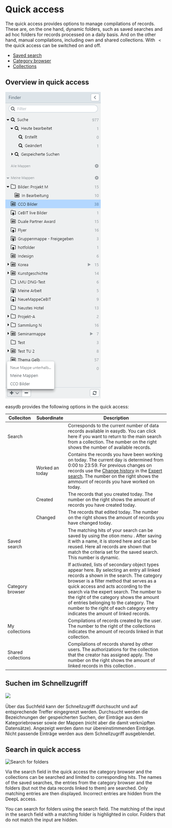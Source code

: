 # Quick access 

The quick access provides options to manage compilations of records. These are, on the one hand, dynamic folders, such as saved searches and ad hoc folders for records processed on a daily basis. And on the other hand, manual compilations, including own and shared collections. With <code class="button"> < </code> the quick access can be switched on and off.

* [Saved search](search/search.html)
* [Category browser](category/category.html)
* [Collections](collection/collection.html)

## Overview in quick access

![Folders](finder.png)

easydb provides the following options in the quick access:

|Colleciton|Subordinate|Description|
|--|--|--|
|<i class="fa fa-search"></i> Search||Corresponds to the current number of data records available in easydb. You can click here if you want to return to the main search from a collection. The number on the right shows the number of available records. |
||<i class="fa fa-search"></i> Worked an today|Contains the records you have been working on today. The current day is determined from 0:00 to 23:59. For previous changes on records use the [Change history](../../features/datatypes/datatypes.html#changelog-search) in the [Expert search](../../search/search.html#expert). The number on the right shows the ammount of records you have worked on today.|
||<i class="fa fa-search"></i> Created |The records that you created today. The number on the right shows the amount of records you have created today.|
||<i class="fa fa-search"></i>Changed|The records that edited today. The number on the right shows the amount of records you have changed today.|
|<i class="fa fa-search"></i> Saved search||The matching hits of your search can be saved by using the otion menu <i class="fa fa-floppy-o"></i>. After saving it with a name, it is stored here and can be reused. Here all records are shown that match the criteria set for the saved search. This number is dynamic. |
|<i class="fa fa-file-o"></i> Category browser||If activated, lists of secondary object types appear here. By selecting an entry all linked records a shown in the search.  The category browser is a filter method that serves as a quick access and acts according to the search via the expert search. The number to the right of the category shows the amount of entries belonging to the category. The number to the right of each category entry indicates the amount of linked records. |
|My collections || Compilations of records created by the user. The number to the right of the collections indicates the amount of records linked in that collection. |
|Shared collections|| Compilations of records shared by other users. The authorizations for the collection that the creator has assigned apply. The number on the right shows the amount of linked records in this collection .|

## Suchen im Schnellzugriff
![](search_quickaccess_de.jpg)

Über das Suchfeld kann der Schnellzugriff durchsucht und auf entsprechende Treffer eingegrenzt werden. Durchsucht werden die Bezeichnungen der gespeicherten Suchen, der Einträge aus dem Kategoriebrowser sowie der Mappen (nicht aber die damit verknüpften Datensätze). Angezeigt werden dann nur übereinstimmenden Einträge. Nicht passende Einträge werden aus dem Schnellzugriff ausgeblendet. 
## Search in quick access

![Search for folders](finder_suche.jpg)

Via the search field in the quick access the category browser and the collections can be searched and limited to corresponding hits. The names of the saved searches, the entries from the category browser and the folders (but not the data records linked to them) are searched. Only matching entries are then displayed. Incorrect entries are hidden from the DeepL access. 

You can search for folders using the search field. The matching of the input in the search field with a matching folder is highlighted in color. Folders that do not match the input are hidden.




